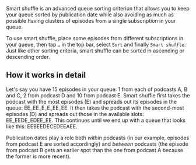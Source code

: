Smart shuffle is an advanced queue sorting criterion that allows you to keep your queue sorted by publication date while also avoiding as much as possible having clusters of episodes from a single subscription in your queue.

To use smart shuffle, place some episodes from different subscriptions in your queue, then tap `…` in the top bar, select `Sort` and finally `Smart shuffle`. Just like other sorting criteria, smart shuffle can be sorted in ascending or descending order.

## How it works in detail

Let's say you have 15 episodes in your queue: 1 from each of podcasts A, B and C, 2 from podcast D and 10 from podcast E. Smart shuffle first takes the podcast with the most episodes (E) and spreads out its episodes in the queue: EE_EE_E_E_EE_EE. It then takes the podcast with the second-most episodes (D) and spreads out those in the available slots: EE_EEDE_EDEE_EE. This continues until we end up with a queue that looks like this: EEBEEDECEDEEAEE.

Publication dates play a role both *within* podcasts (in our example, episodes from podcast E are sorted accordingly) and *between* podcasts (the episode from podcast B gets an earlier spot than the one from podcast A because the former is more recent).
